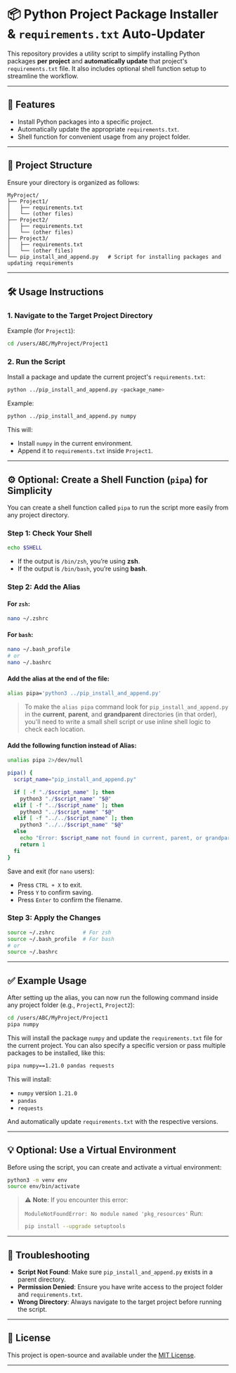 # 📦 Python Project Package Installer & `requirements.txt` Auto-Updater

This repository provides a utility script to simplify installing Python packages **per project** and **automatically update** that project's `requirements.txt` file. It also includes optional shell function setup to streamline the workflow.

---

## 🚀 Features

* Install Python packages into a specific project.
* Automatically update the appropriate `requirements.txt`.
* Shell function for convenient usage from any project folder.

---

## 📁 Project Structure

Ensure your directory is organized as follows:

```
MyProject/
├── Project1/
│   ├── requirements.txt
│   └── (other files)
├── Project2/
│   ├── requirements.txt
│   └── (other files)
├── Project3/
│   ├── requirements.txt
│   └── (other files)
└── pip_install_and_append.py   # Script for installing packages and updating requirements
```

---

## 🛠️ Usage Instructions

### 1. Navigate to the Target Project Directory

Example (for `Project1`):

```bash
cd /users/ABC/MyProject/Project1
```

### 2. Run the Script

Install a package and update the current project's `requirements.txt`:

```bash
python ../pip_install_and_append.py <package_name>
```

Example:

```bash
python ../pip_install_and_append.py numpy
```

This will:

* Install `numpy` in the current environment.
* Append it to `requirements.txt` inside `Project1`.

---

## ⚙️ Optional: Create a Shell Function (`pipa`) for Simplicity

You can create a shell function called `pipa` to run the script more easily from any project directory.

### Step 1: Check Your Shell

```bash
echo $SHELL
```

- If the output is `/bin/zsh`, you’re using **zsh**.
- If the output is `/bin/bash`, you’re using **bash**.

### Step 2: Add the Alias

#### For `zsh`:

```bash
nano ~/.zshrc
```

#### For `bash`:

```bash
nano ~/.bash_profile
# or
nano ~/.bashrc
```

#### Add the alias at the end of the file:

   ```bash
   alias pipa='python3 ../pip_install_and_append.py'
   ```

> To make the `alias pipa` command look for `pip_install_and_append.py` in the **current**, **parent**, and **grandparent** directories (in that order), you'll need to write a small shell script or use inline shell logic to check each location.

#### Add the following function instead of Alias:

```bash
unalias pipa 2>/dev/null

pipa() {
  script_name="pip_install_and_append.py"

  if [ -f "./$script_name" ]; then
    python3 "./$script_name" "$@"
  elif [ -f "../$script_name" ]; then
    python3 "../$script_name" "$@"
  elif [ -f "../../$script_name" ]; then
    python3 "../../$script_name" "$@"
  else
    echo "Error: $script_name not found in current, parent, or grandparent directory."
    return 1
  fi
}
```

Save and exit (for `nano` users):
   - Press `CTRL + X` to exit.
   - Press `Y` to confirm saving.
   - Press `Enter` to confirm the filename.
### Step 3: Apply the Changes

```bash
source ~/.zshrc         # For zsh
source ~/.bash_profile  # For bash
# or
source ~/.bashrc
```

---

## ✅ Example Usage

After setting up the alias, you can now run the following command inside any project folder (e.g., `Project1`, `Project2`):

```bash
cd /users/ABC/MyProject/Project1
pipa numpy
```

This will install the package `numpy` and update the `requirements.txt` file for the current project. You can also specify a specific version or pass multiple packages to be installed, like this:

```bash
pipa numpy==1.21.0 pandas requests
```

This will install:

* `numpy` version `1.21.0`
* `pandas`
* `requests`

And automatically update `requirements.txt` with the respective versions.

---

## 💡 Optional: Use a Virtual Environment

Before using the script, you can create and activate a virtual environment:

```bash
python3 -m venv env
source env/bin/activate
```

> ⚠️ **Note**: If you encounter this error:
>
> `ModuleNotFoundError: No module named 'pkg_resources'`
> Run:
>
> ```bash
> pip install --upgrade setuptools
> ```

---

## 🧰 Troubleshooting

* **Script Not Found**: Make sure `pip_install_and_append.py` exists in a parent directory.
* **Permission Denied**: Ensure you have write access to the project folder and `requirements.txt`.
* **Wrong Directory**: Always navigate to the target project before running the script.

---

## 📄 License

This project is open-source and available under the [MIT License](LICENSE).

---

